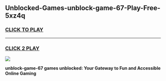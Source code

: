 
## Unblocked-Games-unblock-game-67-Play-Free-5xz4q
<h3>
<a href="https://premium76.site?title=unblock-game-67&ref=20A">CLICK TO PLAY</a></h3>
<hr>

<h3>
<a href="https://premium76.site?title=unblock-game-67&ref=20A">CLICK 2 PLAY</a>
  
</h3>

<a href="https://premium76.site?title=unblock-game-67&ref=20A"><img src="https://clearcache.store/games.png"></a>


**unblock-game-67 games unblocked: Your Gateway to Fun and Accessible Online Gaming**
